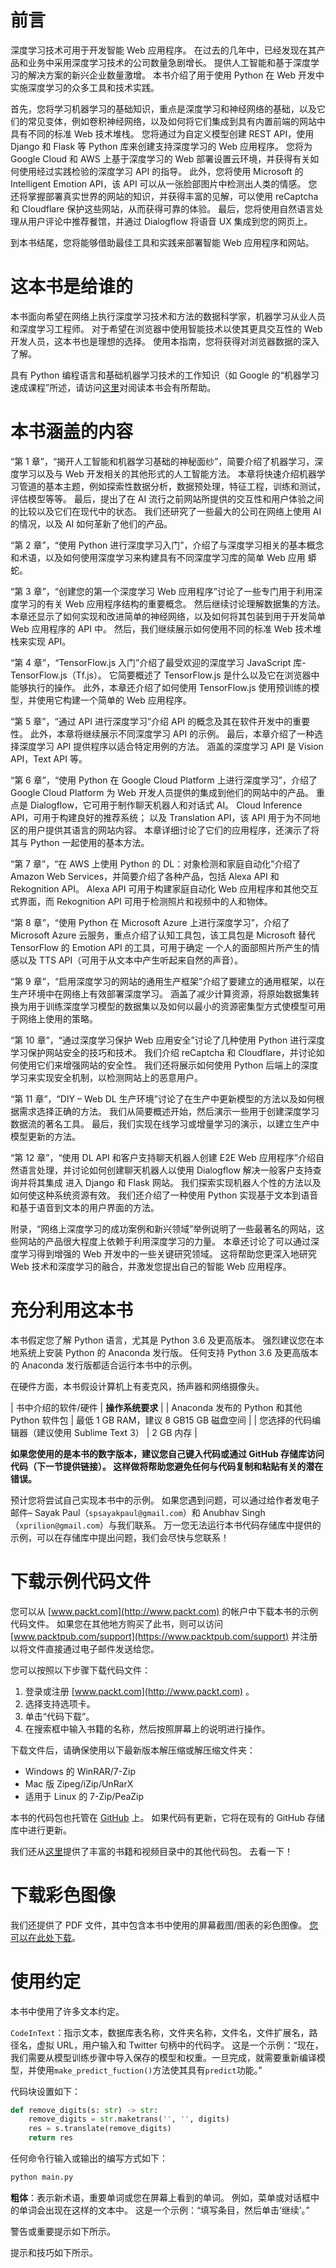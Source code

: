 # 前言

深度学习技术可用于开发智能 Web 应用程序。 在过去的几年中，已经发现在其产品和业务中采用深度学习技术的公司数量急剧增长。 提供人工智能和基于深度学习的解决方案的新兴企业数量激增。 本书介绍了用于使用 Python 在 Web 开发中实施深度学习的众多工具和技术实践。

首先，您将学习机器学习的基础知识，重点是深度学习和神经网络的基础，以及它们的常见变体，例如卷积神经网络，以及如何将它们集成到具有内置前端的网站中 具有不同的标准 Web 技术堆栈。 您将通过为自定义模型创建 REST API，使用 Django 和 Flask 等 Python 库来创建支持深度学习的 Web 应用程序。 您将为 Google Cloud 和 AWS 上基于深度学习的 Web 部署设置云环境，并获得有关如何使用经过实践检验的深度学习 API 的指导。 此外，您将使用 Microsoft 的 Intelligent Emotion API，该 API 可以从一张脸部图片中检测出人类的情感。 您还将掌握部署真实世界的网站的知识，并获得丰富的见解，可以使用 reCaptcha 和 Cloudflare 保护这些网站，从而获得可靠的体验。 最后，您将使用自然语言处理从用户评论中推荐餐馆，并通过 Dialogflow 将语音 UX 集成到您的网页上。

到本书结尾，您将能够借助最佳工具和实践来部署智能 Web 应用程序和网站。

# 这本书是给谁的

本书面向希望在网络上执行深度学习技术和方法的数据科学家，机器学习从业人员和深度学习工程师。 对于希望在浏览器中使用智能技术以使其更具交互性的 Web 开发人员，这本书也是理想的选择。 使用本指南，您将获得对浏览器数据的深入了解。

具有 Python 编程语言和基础机器学习技术的工作知识（如 Google 的“机器学习速成课程”所述，请访问[这里](https://developers.google.com/machine-learning/crash-course)对阅读本书会有所帮助。

# 本书涵盖的内容

“第 1 章”，“揭开人工智能和机器学习基础的神秘面纱”，简要介绍了机器学习，深度学习以及与 Web 开发相关的其他形式的人工智能方法。 本章将快速介绍机器学习管道的基本主题，例如探索性数据分析，数据预处理，特征工程，训练和测试，评估模型等等。 最后，提出了在 AI 流行之前网站所提供的交互性和用户体验之间的比较以及它们在现代中的状态。 我们还研究了一些最大的公司在网络上使用 AI 的情况，以及 AI 如何革新了他们的产品。

“第 2 章”，“使用 Python 进行深度学习入门”，介绍了与深度学习相关的基本概念和术语，以及如何使用深度学习来构建具有不同深度学习库的简单 Web 应用 蟒蛇。

“第 3 章”，“创建您的第一个深度学习 Web 应用程序”讨论了一些专门用于利用深度学习的有关 Web 应用程序结构的重要概念。 然后继续讨论理解数据集的方法。 本章还显示了如何实现和改进简单的神经网络，以及如何将其包装到用于开发简单 Web 应用程序的 API 中。 然后，我们继续展示如何使用不同的标准 Web 技术堆栈来实现 API。

“第 4 章”，“TensorFlow.js 入门”介绍了最受欢迎的深度学习 JavaScript 库-TensorFlow.js（Tf.js）。 它简要概述了 TensorFlow.js 是什么以及它在浏览器中能够执行的操作。 此外，本章还介绍了如何使用 TensorFlow.js 使用预训练的模型，并使用它构建一个简单的 Web 应用程序。

“第 5 章”，“通过 API 进行深度学习”介绍 API 的概念及其在软件开发中的重要性。 此外，本章将继续展示不同深度学习 API 的示例。 最后，本章介绍了一种选择深度学习 API 提供程序以适合特定用例的方法。 涵盖的深度学习 API 是 Vision API，Text API 等。

“第 6 章”，“使用 Python 在 Google Cloud Platform 上进行深度学习”，介绍了 Google Cloud Platform 为 Web 开发人员提供的集成到他们的网站中的产品。 重点是 Dialogflow，它可用于制作聊天机器人和对话式 AI。 Cloud Inference API，可用于构建良好的推荐系统； 以及 Translation API，该 API 用于为不同地区的用户提供其语言的网站内容。 本章详细讨论了它们的应用程序，还演示了将其与 Python 一起使用的基本方法。

“第 7 章”，“在 AWS 上使用 Python 的 DL：对象检测和家庭自动化”介绍了 Amazon Web Services，并简要介绍了各种产品，包括 Alexa API 和 Rekognition API。 Alexa API 可用于构建家庭自动化 Web 应用程序和其他交互式界面，而 Rekognition API 可用于检测照片和视频中的人和物体。

“第 8 章”，“使用 Python 在 Microsoft Azure 上进行深度学习”，介绍了 Microsoft Azure 云服务，重点介绍了认知工具包，该工具包是 Microsoft 替代 TensorFlow 的 Emotion API 的工具，可用于确定 一个人的面部照片所产生的情感以及 TTS API（可用于从文本中产生听起来自然的声音）。

“第 9 章”，“启用深度学习的网站的通用生产框架”介绍了要建立的通用框架，以在生产环境中在网络上有效部署深度学习。 涵盖了减少计算资源，将原始数据集转换为用于训练深度学习模型的数据集以及如何以最小的资源密集型方式使模型可用于网络上使用的策略。

“第 10 章”，“通过深度学习保护 Web 应用安全”讨论了几种使用 Python 进行深度学习保护网站安全的技巧和技术。 我们介绍 reCaptcha 和 Cloudflare，并讨论如何使用它们来增强网站的安全性。 我们还将展示如何使用 Python 后端上的深度学习来实现安全机制，以检测网站上的恶意用户。

“第 11 章”，“DIY – Web DL 生产环境”讨论了在生产中更新模型的方法以及如何根据需求选择正确的方法。 我们从简要概述开始，然后演示一些用于创建深度学习数据流的著名工具。 最后，我们实现在线学习或增量学习的演示，以建立生产中模型更新的方法。

“第 12 章”，“使用 DL API 和客户支持聊天机器人创建 E2E Web 应用程序”介绍自然语言处理，并讨论如何创建聊天机器人以使用 Dialogflow 解决一般客户支持查询并将其集成 进入 Django 和 Flask 网站。 我们探索实现机器人个性的方法以及如何使这种系统资源有效。 我们还介绍了一种使用 Python 实现基于文本到语音和基于语音到文本的用户界面的方法。

附录，“网络上深度学习的成功案例和新兴领域”举例说明了一些最著名的网站，这些网站的产品很大程度上依赖于利用深度学习的力量。 本章还讨论了可以通过深度学习得到增强的 Web 开发中的一些关键研究领域。 这将帮助您更深入地研究 Web 技术和深度学习的融合，并激发您提出自己的智能 Web 应用程序。

# 充分利用这本书

本书假定您了解 Python 语言，尤其是 Python 3.6 及更高版本。 强烈建议您在本地系统上安装 Python 的 Anaconda 发行版。 任何支持 Python 3.6 及更高版本的 Anaconda 发行版都适合运行本书中的示例。

在硬件方面，本书假设计算机上有麦克风，扬声器和网络摄像头。

| 书中介绍的软件/硬件 | **操作系统要求** |
| Anaconda 发布的 Python 和其他 Python 软件包 | 最低 1 GB RAM，建议 8 GB15 GB 磁盘空间 |
| 您选择的代码编辑器（建议使用 Sublime Text 3） | 2 GB 内存 |

**如果您使用的是本书的数字版本，建议您自己键入代码或通过 GitHub 存储库访问代码（下一节提供链接）。 这样做将帮助您避免任何与代码复制和粘贴有关的潜在错误。**

预计您将尝试自己实现本书中的示例。 如果您遇到问题，可以通过给作者发电子邮件– Sayak Paul（`spsayakpaul@gmail.com`）和 Anubhav Singh（`xprilion@gmail.com`）与我们联系。 万一您无法运行本书代码存储库中提供的示例，可以在存储库中提出问题，我们会尽快与您联系！

# 下载示例代码文件

您可以从 [www.packt.com](http://www.packt.com) 的帐户中下载本书的示例代码文件。 如果您在其他地方购买了此书，则可以访问 [www.packtpub.com/support](https://www.packtpub.com/support) 并注册以将文件直接通过电子邮件发送给您。

您可以按照以下步骤下载代码文件：

1.  登录或注册 [www.packt.com](http://www.packt.com) 。
2.  选择支持选项卡。
3.  单击“代码下载”。
4.  在搜索框中输入书籍的名称，然后按照屏幕上的说明进行操作。

下载文件后，请确保使用以下最新版本解压缩或解压缩文件夹：

*   Windows 的 WinRAR/7-Zip
*   Mac 版 Zipeg/iZip/UnRarX
*   适用于 Linux 的 7-Zip/PeaZip

本书的代码包也托管在 [GitHub](https://github.com/PacktPublishing/Hands-On-Python-Deep-Learning-for-Web) 上。 如果代码有更新，它将在现有的 GitHub 存储库中进行更新。

我们还从[这里](https://github.com/PacktPublishing/)提供了丰富的书籍和视频目录中的其他代码包。 去看一下！

# 下载彩色图像

我们还提供了 PDF 文件，其中包含本书中使用的屏幕截图/图表的彩色图像。 [您可以在此处下载](http://www.packtpub.com/sites/default/files/downloads/9781789956085_ColorImages.pdf)。

# 使用约定

本书中使用了许多文本约定。

`CodeInText`：指示文本，数据库表名称，文件夹名称，文件名，文件扩展名，路径名，虚拟 URL，用户输入和 Twitter 句柄中的代码字。 这是一个示例：“现在，我们需要从模型训练步骤中导入保存的模型和权重。一旦完成，就需要重新编译模型，并使用`make_predict_fuction()`方法使其具有`predict`功能。”

代码块设置如下：

```py
def remove_digits(s: str) -> str:
    remove_digits = str.maketrans('', '', digits)
    res = s.translate(remove_digits)
    return res
```

任何命令行输入或输出的编写方式如下：

```py
python main.py
```

**粗体**：表示新术语，重要单词或您在屏幕上看到的单词。 例如，菜单或对话框中的单词会出现在这样的文本中。 这是一个示例：“填写条目，然后单击‘继续’。”

警告或重要提示如下所示。

提示和技巧如下所示。
